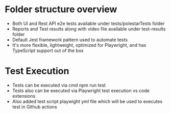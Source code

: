 # Folder structure overview
* Both UI and Rest API e2e tests available under tests/polestarTests folder
* Reports and Test results along with video file available under test-results folder
* Default Jest framework pattern used to  automate tests
* It's more flexible, lightweight, optimized for Playwright, and has TypeScript support out of the box

# Test Execution 
* Tests can be executed via cmd npm run test
* Tests also can be executed via Playwright test execution vs code extensions
* Also added test script playwight yml file which will be used to executes test in Github actions